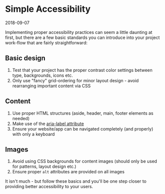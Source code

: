 # Simple Accessibility

2018-09-07

Implementing proper accessibility practices can seem a little daunting at first, but there are a few basic standards you can introduce into your project work-flow that are fairly straightforward:

## Basic design

1. Test that your project has the proper contrast color settings between type, backgrounds, icons etc.
2. Only use "fancy" grid-ordering for minor layout design - avoid rearranging important content via CSS

## Content

1. Use proper HTML structures (aside, header, main, footer elements as needed)
2. Make use of the [aria-label attribute](https://developer.mozilla.org/en-US/docs/Web/Accessibility/ARIA/ARIA_Techniques/Using_the_aria-label_attribute)
3. Ensure your website/app can be navigated completely (and properly) with only a keyboard

## Images

1. Avoid using CSS backgrounds for content images (should only be used for patterns, layout design etc.)
2. Ensure proper `alt` attributes are provided on all images

It isn't much - but follow these basics and you'll be one step closer to providing better accessibility to your users.
